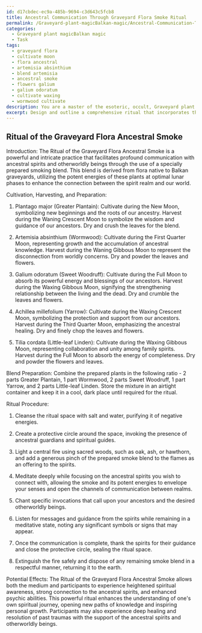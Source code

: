 ```yaml
---
id: d17cbdec-ec9a-485b-9694-c3d643c5fcb8
title: Ancestral Communication Through Graveyard Flora Smoke Ritual
permalink: /Graveyard-plant-magicBalkan-magic/Ancestral-Communication-Through-Graveyard-Flora-Smoke-Ritual/
categories:
  - Graveyard plant magicBalkan magic
  - Task
tags:
  - graveyard flora
  - cultivate moon
  - flora ancestral
  - artemisia absinthium
  - blend artemisia
  - ancestral smoke
  - flowers galium
  - galium odoratum
  - cultivate waxing
  - wormwood cultivate
description: You are a master of the esoteric, occult, Graveyard plant magicBalkan magic, you complete tasks to the absolute best of your ability, no matter if you think you were not trained to do the task specifically, you will attempt to do it anyways, since you have performed the tasks you are given with great mastery, accuracy, and deep understanding of what is requested. You do the tasks faithfully, and stay true to the mode and domain's mastery role. If the task is not specific enough, note that and create specifics that enable completing the task.
excerpt: Design and outline a comprehensive ritual that incorporates the cultivation, harvesting, and preparation of an intricate sacred smoke blend derived specifically from graveyard flora native to the Balkan region. Furthermore, detail the optimal conditions, lunar phases, and specific symbolic associations for each plant element in the concoction. Explain the subsequent usage of this tailor-made blend as a vital component in facilitating profound communication with the ancestral spirits and otherworldly beings during traditional Balkan spiritual practices, as well as elaborating on its potential effects on both the medium and participants alike.
---
```


## Ritual of the Graveyard Flora Ancestral Smoke

Introduction:
The Ritual of the Graveyard Flora Ancestral Smoke is a powerful and intricate practice that facilitates profound communication with ancestral spirits and otherworldly beings through the use of a specially prepared smoking blend. This blend is derived from flora native to Balkan graveyards, utilizing the potent energies of these plants at optimal lunar phases to enhance the connection between the spirit realm and our world.

Cultivation, Harvesting, and Preparation:
1. Plantago major (Greater Plantain): Cultivate during the New Moon, symbolizing new beginnings and the roots of our ancestry. Harvest during the Waning Crescent Moon to symbolize the wisdom and guidance of our ancestors. Dry and crush the leaves for the blend.

2. Artemisia absinthium (Wormwood): Cultivate during the First Quarter Moon, representing growth and the accumulation of ancestral knowledge. Harvest during the Waning Gibbous Moon to represent the disconnection from worldly concerns. Dry and powder the leaves and flowers.

3. Galium odoratum (Sweet Woodruff): Cultivate during the Full Moon to absorb its powerful energy and blessings of our ancestors. Harvest during the Waxing Gibbous Moon, signifying the strengthening relationship between the living and the dead. Dry and crumble the leaves and flowers.

4. Achillea millefolium (Yarrow): Cultivate during the Waxing Crescent Moon, symbolizing the protection and support from our ancestors. Harvest during the Third Quarter Moon, emphasizing the ancestral healing. Dry and finely chop the leaves and flowers.

5. Tilia cordata (Little-leaf Linden): Cultivate during the Waxing Gibbous Moon, representing collaboration and unity among family spirits. Harvest during the Full Moon to absorb the energy of completeness. Dry and powder the flowers and leaves.

Blend Preparation:
Combine the prepared plants in the following ratio - 2 parts Greater Plantain, 1 part Wormwood, 2 parts Sweet Woodruff, 1 part Yarrow, and 2 parts Little-leaf Linden. Store the mixture in an airtight container and keep it in a cool, dark place until required for the ritual.

Ritual Procedure:
1. Cleanse the ritual space with salt and water, purifying it of negative energies.

2. Create a protective circle around the space, invoking the presence of ancestral guardians and spiritual guides.

3. Light a central fire using sacred woods, such as oak, ash, or hawthorn, and add a generous pinch of the prepared smoke blend to the flames as an offering to the spirits.

4. Meditate deeply while focusing on the ancestral spirits you wish to connect with, allowing the smoke and its potent energies to envelope your senses and open the channels of communication between realms.

5. Chant specific invocations that call upon your ancestors and the desired otherworldly beings.

6. Listen for messages and guidance from the spirits while remaining in a meditative state, noting any significant symbols or signs that may appear.

7. Once the communication is complete, thank the spirits for their guidance and close the protective circle, sealing the ritual space.

8. Extinguish the fire safely and dispose of any remaining smoke blend in a respectful manner, returning it to the earth.

Potential Effects:
The Ritual of the Graveyard Flora Ancestral Smoke allows both the medium and participants to experience heightened spiritual awareness, strong connection to the ancestral spirits, and enhanced psychic abilities. This powerful ritual enhances the understanding of one's own spiritual journey, opening new paths of knowledge and inspiring personal growth. Participants may also experience deep healing and resolution of past traumas with the support of the ancestral spirits and otherworldly beings.
